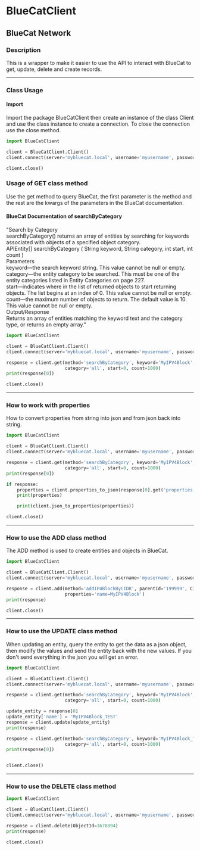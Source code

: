 # BlueCatClient

## BlueCat Network

### Description
This is a wrapper to make it easier to use the API to interact with BlueCat to get, update, delete and create records.

---

### Class Usage

#### Import
Import the package BlueCatClient then create an instance of the class Client and use the class instance to create a connection. To close the connection use the close method.
```python
import BlueCatClient

client = BlueCatClient.Client()
client.connect(server='mybluecat.local', username='myusername', password='mypassword')

client.close()
```

### Usage of GET class method
Use the get method to query BlueCat, the first parameter is the method and the rest are the kwargs of the parameters in the BlueCat documentation.

#### BlueCat Documentation of searchByCategory
"Search by Category<br />
searchByCategory() returns an array of entities by searching for keywords associated with objects of
a specified object category.<br />
APIEntity[] searchByCategory ( String keyword, String category, int start, int
count )<br />
Parameters<br />
keyword—the search keyword string. This value cannot be null or empty.<br />
category—the entity category to be searched. This must be one of the entity categories listed in
Entity Categories on page 227.<br />
start—indicates where in the list of returned objects to start returning objects. The list begins at an
index of 0. This value cannot be null or empty.<br />
count—the maximum number of objects to return. The default value is 10. This value cannot be null or
empty.<br />
Output/Response<br />
Returns an array of entities matching the keyword text and the category type, or returns an empty
array."
```python
import BlueCatClient

client = BlueCatClient.Client()
client.connect(server='mybluecat.local', username='myusername', password='mypassword')

response = client.get(method='searchByCategory', keyword='MyIPV4Block',
                      category='all', start=0, count=1000)
print(response[0])

client.close()
```

---

### How to work with properties
How to convert properties from string into json and from json back into string.

```python
import BlueCatClient

client = BlueCatClient.Client()
client.connect(server='mybluecat.local', username='myusername', password='mypassword')

response = client.get(method='searchByCategory', keyword='MyIPV4Block',
                      category='all', start=0, count=1000)
print(response[0])

if response:
    properties = client.properties_to_json(response[0].get('properties', ''))
    print(properties)

    print(client.json_to_properties(properties))

client.close()
```

---

### How to use the ADD class method
The ADD method is used to create entities and objects in BlueCat.

```python
import BlueCatClient

client = BlueCatClient.Client()
client.connect(server='mybluecat.local', username='myusername', password='mypassword')

response = client.add(method='addIP4BlockByCIDR', parentId='199999', CIDR='10.1.1.0/24',
                      properties='name=MyIPV4Block')
print(response)

client.close()
```

---

### How to use the UPDATE class method
When updating an entity, query the entity to get the data as a json object, then modify the values and send the entity back with the new values. If you don't send everything in the json you will get an error.

```python
import BlueCatClient

client = BlueCatClient.Client()
client.connect(server='mybluecat.local', username='myusername', password='mypassword')

response = client.get(method='searchByCategory', keyword='MyIPV4Block',
                      category='all', start=0, count=1000)

update_entity = response[0]
update_entity['name'] = 'MyIPV4Block_TEST'
response = client.update(update_entity)
print(response)

response = client.get(method='searchByCategory', keyword='MyIPV4Block_TEST',
                      category='all', start=0, count=1000)
print(response[0])


client.close()
```

---

### How to use the DELETE class method

```python
import BlueCatClient

client = BlueCatClient.Client()
client.connect(server='mybluecat.local', username='myusername', password='mypassword')

response = client.delete(ObjectId=1678894)
print(response)

client.close()
```
